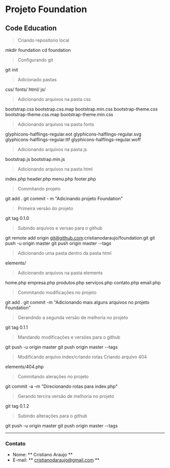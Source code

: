 # Projeto Foundation #
## Code Education ##

> Criando repositorio local

  mkdir foundation
  cd foundation

> Configurando git

  git init

> Adicionado pastas

  css/
  fonts/
  html/
  js/

> Adicionando arquivos na pasta css

  bootstrap.css
  bootstrap.css.map
  bootstrap.min.css
  bootstrap-theme.css
  bootstrap-theme.css.map
  bootstrap-theme.min.css
  
> Adicionando arquivos na pasta fonts
  
  glyphicons-halflings-regular.eot
  glyphicons-halflings-regular.svg
  glyphicons-halflings-regular.ttf
  glyphicons-halflings-regular.woff

> Adicionando arquivos na pasta js

  bootstrap.js
  bootstrap.min.js

> Adicionando arquivos na pasta html

  index.php
  header.php
  menu.php
  footer.php

> Commitando projeto

  git add .
  git commit - m "Adicinando projeto Foundation"

> Primeira versão do projeto

  git tag 0.1.0

> Subindo arquivos e versao para o github

  git remote add origin git@github.com:cristianodaraujo/foundation.git
  git push -u origin master
  git push origin master --tags
 
> Adicionando uma pasta dentro da pasta html

  elements/

> Adicionando arquivos na pasta elements

  home.php
  empresa.php
  produtos.php
  serviços.php
  contato.php
  email.php 

> Commitando modificações no projeto

  git add .
  git commit -m "Adicionando mais alguns arquivos no projeto Foundation"

> Gerandndo a segunda versão de melhoria no projeto

  git tag 0.1.1

> Mandando modificações e versões para o github

  git push -u origin master
  git push origin master --tags

> Modificando arquivo index/criando rotas
> Criando arquivo 404

  elements/404.php

> Commitando alerações no projeto

  git commit -a -m "Direcionando rotas para index.php"

> Gerando tercira versão de melhoria no projeto

  git tag 0.1.2

> Subindo alterações para o github

  git push -u origin master
  git push origin master --tags

---

### Contato ###

*    Nome: ** Cristiano Araujo **
*    E-mail: ** cristianodaraujo@gmail.com **

